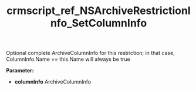 ﻿---
title: crmscript_ref_NSArchiveRestrictionInfo_SetColumnInfo
description: NSArchiveRestrictionInfo.SetColumnInfo(ArchiveColumnInfo columnInfo)
intellisense: NSArchiveRestrictionInfo.SetColumnInfo
keywords: NSArchiveRestrictionInfo, GetColumnInfo
so.topic: reference
---

Optional complete ArchiveColumnInfo for this restriction; in that case, ColumnInfo.Name == this.Name will always be true

**Parameter:** 
 - **columnInfo** ArchiveColumnInfo

